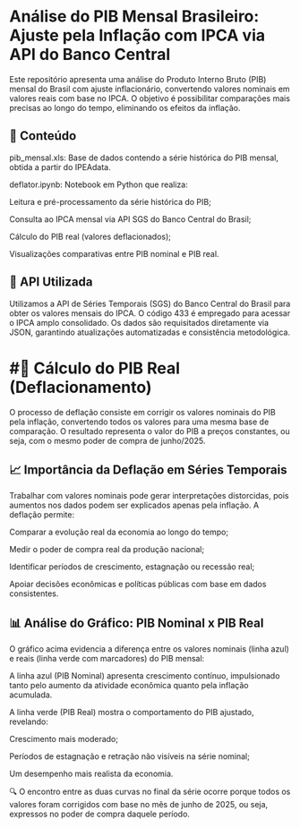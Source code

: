 # Análise do PIB Mensal Brasileiro: Ajuste pela Inflação com IPCA via API do Banco Central

Este repositório apresenta uma análise do Produto Interno Bruto (PIB) mensal do Brasil com ajuste inflacionário, convertendo valores nominais em valores reais com base no IPCA. O objetivo é possibilitar comparações mais precisas ao longo do tempo, eliminando os efeitos da inflação.

## 📂 Conteúdo
pib_mensal.xls: Base de dados contendo a série histórica do PIB mensal, obtida a partir do IPEAdata.

deflator.ipynb: Notebook em Python que realiza:

Leitura e pré-processamento da série histórica do PIB;

Consulta ao IPCA mensal via API SGS do Banco Central do Brasil;

Cálculo do PIB real (valores deflacionados);

Visualizações comparativas entre PIB nominal e PIB real.

## 🔗 API Utilizada
Utilizamos a API de Séries Temporais (SGS) do Banco Central do Brasil para obter os valores mensais do IPCA. O código 433 é empregado para acessar o IPCA amplo consolidado. Os dados são requisitados diretamente via JSON, garantindo atualizações automatizadas e consistência metodológica.

# #📐 Cálculo do PIB Real (Deflacionamento)

O processo de deflação consiste em corrigir os valores nominais do PIB pela inflação, convertendo todos os valores para uma mesma base de comparação.
O resultado representa o valor do PIB a preços constantes, ou seja, com o mesmo poder de compra de junho/2025.

## 📈 Importância da Deflação em Séries Temporais
Trabalhar com valores nominais pode gerar interpretações distorcidas, pois aumentos nos dados podem ser explicados apenas pela inflação. A deflação permite:

Comparar a evolução real da economia ao longo do tempo;

Medir o poder de compra real da produção nacional;

Identificar períodos de crescimento, estagnação ou recessão real;

Apoiar decisões econômicas e políticas públicas com base em dados consistentes.

## 📊 Análise do Gráfico: PIB Nominal x PIB Real

O gráfico acima evidencia a diferença entre os valores nominais (linha azul) e reais (linha verde com marcadores) do PIB mensal:

A linha azul (PIB Nominal) apresenta crescimento contínuo, impulsionado tanto pelo aumento da atividade econômica quanto pela inflação acumulada.

A linha verde (PIB Real) mostra o comportamento do PIB ajustado, revelando:

Crescimento mais moderado;

Períodos de estagnação e retração não visíveis na série nominal;

Um desempenho mais realista da economia.

🔍 O encontro entre as duas curvas no final da série ocorre porque todos os valores foram corrigidos com base no mês de junho de 2025, ou seja, expressos no poder de compra daquele período.

